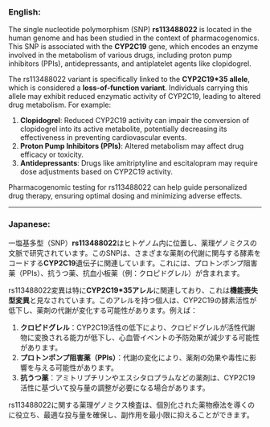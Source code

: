 ### English:
The single nucleotide polymorphism (SNP) **rs113488022** is located in the human genome and has been studied in the context of pharmacogenomics. This SNP is associated with the **CYP2C19** gene, which encodes an enzyme involved in the metabolism of various drugs, including proton pump inhibitors (PPIs), antidepressants, and antiplatelet agents like clopidogrel.

The rs113488022 variant is specifically linked to the **CYP2C19*35 allele**, which is considered a **loss-of-function variant**. Individuals carrying this allele may exhibit reduced enzymatic activity of CYP2C19, leading to altered drug metabolism. For example:

1. **Clopidogrel**: Reduced CYP2C19 activity can impair the conversion of clopidogrel into its active metabolite, potentially decreasing its effectiveness in preventing cardiovascular events.
2. **Proton Pump Inhibitors (PPIs)**: Altered metabolism may affect drug efficacy or toxicity.
3. **Antidepressants**: Drugs like amitriptyline and escitalopram may require dose adjustments based on CYP2C19 activity.

Pharmacogenomic testing for rs113488022 can help guide personalized drug therapy, ensuring optimal dosing and minimizing adverse effects.

---

### Japanese:
一塩基多型（SNP）**rs113488022**はヒトゲノム内に位置し、薬理ゲノミクスの文脈で研究されています。このSNPは、さまざまな薬剤の代謝に関与する酵素をコードする**CYP2C19**遺伝子に関連しています。これには、プロトンポンプ阻害薬（PPIs）、抗うつ薬、抗血小板薬（例：クロピドグレル）が含まれます。

rs113488022変異は特に**CYP2C19*35アレル**に関連しており、これは**機能喪失型変異**と見なされています。このアレルを持つ個人は、CYP2C19の酵素活性が低下し、薬剤の代謝が変化する可能性があります。例えば：

1. **クロピドグレル**：CYP2C19活性の低下により、クロピドグレルが活性代謝物に変換される能力が低下し、心血管イベントの予防効果が減少する可能性があります。
2. **プロトンポンプ阻害薬（PPIs）**：代謝の変化により、薬剤の効果や毒性に影響を与える可能性があります。
3. **抗うつ薬**：アミトリプチリンやエスシタロプラムなどの薬剤は、CYP2C19活性に基づいて投与量の調整が必要になる場合があります。

rs113488022に関する薬理ゲノミクス検査は、個別化された薬物療法を導くのに役立ち、最適な投与量を確保し、副作用を最小限に抑えることができます。